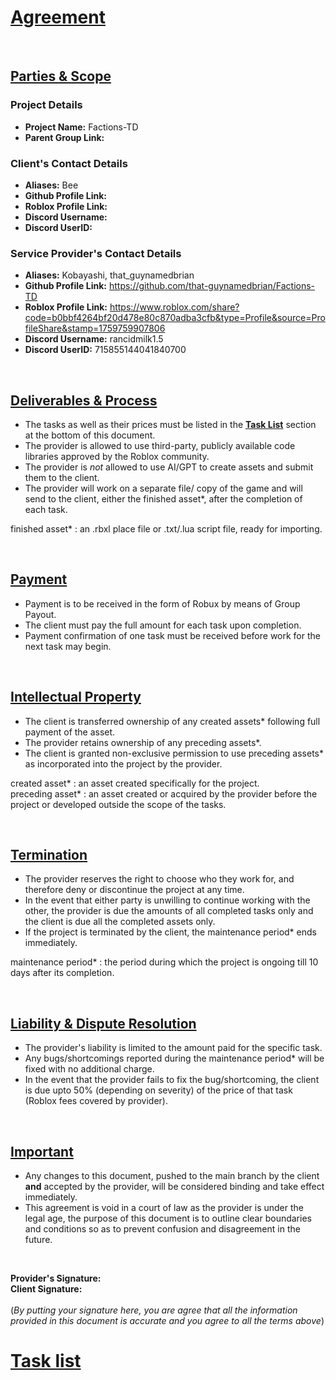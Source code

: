 
# <ins>Agreement</ins>

<br>

## <ins>Parties & Scope</ins>

### Project Details

- **Project Name:** Factions-TD
- **Parent Group Link:**

### Client's Contact Details

- **Aliases:** Bee
- **Github Profile Link:**
- **Roblox Profile Link:**
- **Discord Username:**
- **Discord UserID:**

### Service Provider's Contact Details

- **Aliases:** Kobayashi, that_guynamedbrian
- **Github Profile Link:** https://github.com/that-guynamedbrian/Factions-TD
- **Roblox Profile Link:** https://www.roblox.com/share?code=b0bbf4264bf20d478e80c870adba3cfb&type=Profile&source=ProfileShare&stamp=1759759907806
- **Discord Username:** rancidmilk1.5
- **Discord UserID:** 715855144041840700

<br>

## <ins>Deliverables & Process</ins>

- The tasks as well as their prices must be listed in the <ins>**Task List**</ins> section at the bottom of this document.
- The provider is allowed to use third-party, publicly available code libraries approved by the Roblox community.
- The provider is *not* allowed to use AI/GPT to create assets and submit them to the client.
- The provider will work on a separate file/ copy of the game and will send to the client, either the finished asset*, after the completion of each task.

finished asset* : an .rbxl place file or .txt/.lua script file, ready for importing.

<br>

## <ins>Payment</ins>

- Payment is to be received in the form of Robux by means of Group Payout.
- The client must pay the full amount for each task upon completion.
- Payment confirmation of one task must be received before work for the next task may begin.

<br>

## <ins>Intellectual Property</ins>

- The client is transferred ownership of any created assets* following full payment of the asset.
- The provider retains ownership of any preceding assets*.
- The client is granted non-exclusive permission to use preceding assets* as incorporated into the project by the provider.

created asset* : an asset created specifically for the project. <br>
preceding asset* : an asset created or acquired by the provider before the project or developed outside the scope of the tasks.

<br>

## <ins>Termination</ins>

- The provider reserves the right to choose who they work for, and therefore deny or discontinue the project at any time.
- In the event that either party is unwilling to continue working with the other, the provider is due the amounts of all completed tasks only and the client is due all the completed assets only.
- If the project is terminated by the client, the maintenance period* ends immediately.

maintenance period* : the period during which the project is ongoing till 10 days after its completion.

<br>

## <ins>Liability & Dispute Resolution</ins>

- The provider's liability is limited to the amount paid for the specific task.
- Any bugs/shortcomings reported during the maintenance period* will be fixed with no additional charge.
- In the event that the provider fails to fix the bug/shortcoming, the client is due upto 50% (depending on severity) of the price of that task (Roblox fees covered by provider).

<br>

## <ins>Important</ins>

- Any changes to this document, pushed to the main branch by the client **and** accepted by the provider, will be considered binding and take effect immediately.
- This agreement is void in a court of law as the provider is under the legal age, the purpose of this document is to outline clear boundaries and conditions so as to prevent confusion and disagreement in the future.

<br>

**Provider's Signature:**
<br>
**Client Signature:**
<br>
<br>
(*By putting your signature here, you are agree that all the information provided in this document is accurate and you agree to all the terms above*)

# <ins>Task list</ins>
